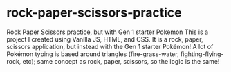 # rock-paper-scissors-practice
Rock Paper Scissors practice, but with Gen 1 starter Pokemon
This is a project I created using Vanilla JS, HTML, and CSS. 
It is a rock, paper, scissors application, but instead with the Gen 1 starter Pokémon!
A lot of Pokémon typing is based around triangles (fire-grass-water, fighting-flying-rock, etc); same concept as rock, paper, scissors, so the logic is the same!

